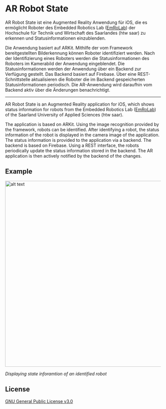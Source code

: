 # AR Robot State

AR Robot State ist eine Augmented Reality Anwendung für iOS, die es ermöglicht Roboter des Embedded Robotics Lab ([EmRoLab](https://www.htwsaar.de/ingwi/labore/labore-des-studienbereich-informatik/Embedded%20Robotics)) der Hochschule für Technik und Wirtschaft des Saarlandes (htw saar) zu erkennen und Statusinformationen einzublenden. 

Die Anwendung basiert auf ARKit. Mithilfe der vom Framework bereitgestellten Bilderkennung können Roboter identifiziert werden. Nach der Identifizierung eines Roboters werden die Statusinformationen des Roboters im Kamerabild der Anwendung eingeblendet. Die Statusinformationen werden der Anwendung über ein Backend zur Verfügung gestellt. Das Backend basiert auf Firebase. Über eine REST-Schnittstelle aktualisieren die Roboter die im Backend gespeicherten Statusinformationen periodisch. Die AR-Anwendung wird daraufhin vom Backend aktiv über die Änderungen benachrichtigt. 

---

AR Robot State is an Augmented Reality application for iOS, which shows status information for robots from the Embedded Robotics Lab ([EmRoLab](https://www.htwsaar.de/ingwi/labore/labore-des-studienbereich-informatik/Embedded%20Robotics)) of the Saarland University of Applied Sciences (htw saar).

The application is based on ARKit. Using the image recognition provided by the framework, robots can be identified. After identifying a robot, the status information of the robot is displayed in the camera image of the application. The status information is provided to the application via a backend. The backend is based on Firebase. Using a REST interface, the robots periodically update the status information stored in the backend. The AR application is then actively notified by the backend of the changes.

## Example
<img src="Roboter.png" alt="alt text" width="600">

*Displaying state inforamtion of an identified robot*

## License
[GNU General Public License v3.0](https://github.com/htw-saar-informatik/ARRobotState/blob/master/LICENSE)
